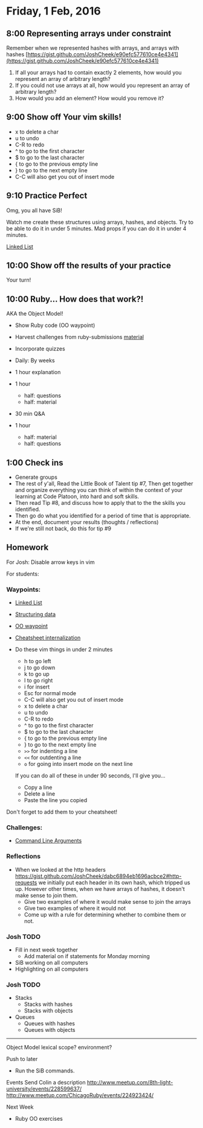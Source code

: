 Friday, 1 Feb, 2016
===================


8:00 Representing arrays under constraint
-----------------------------------------

Remember when we represented hashes with arrays, and arrays with hashes
[https://gist.github.com/JoshCheek/e90efc577610ce4e4341](https://gist.github.com/JoshCheek/e90efc577610ce4e4341)

1. If all your arrays had to contain exactly 2 elements, how would you represent an array of arbitrary length?
2. If you could not use arrays at all, how would you represent an array of arbitrary length?
3. How would you add an element? How would you remove it?


9:00 Show off Your vim skills!
------------------------------

* x to delete a char
* u to undo
* C-R to redo
* ^ to go to the first character
* $ to go to the last character
* { to go to the previous empty line
* } to go to the next empty line
* C-C will also get you out of insert mode


9:10 Practice Perfect
---------------------

Omg, you all have SiB!

Watch me create these structures using arrays, hashes, and objects.
Try to be able to do it in under 5 minutes.
Mad props if you can do it in under 4 minutes.

[Linked List](https://github.com/turingschool/waypoints/blob/master/waypoints/linked_lists.md)

10:00 Show off the results of your practice
-------------------------------------------

Your turn!


10:00 Ruby... How does that work?!
----------------------------------

AKA the Object Model!

* Show Ruby code (OO waypoint)
* Harvest challenges from ruby-submissions
[material](https://github.com/CodePlatoon/curriculum/blob/master/phase1/how-ruby-works.md)
* Incorporate quizzes
* Daily: By weeks


* 1 hour explanation
* 1 hour
  * half: questions
  * half: material
* 30 min Q&A
* 1 hour
  * half: material
  * half: questions


1:00 Check ins
--------------

* Generate groups
* The rest of y'all, Read the Little Book of Talent tip #7,
  Then get together and organize everything you can think of
  within the context of your learning at Code Platoon,
  into hard and soft skills.
* Then read Tip #8, and discuss how to apply that to the
  the skills you identified.
* Then go do what you identified for a period of time that is appropriate.
* At the end, document your results (thoughts / reflections)
* If we're still not back, do this for tip #9



Homework
--------

For Josh: Disable arrow keys in vim

For students:

### Waypoints:

* [Linked List](https://github.com/turingschool/waypoints/blob/master/waypoints/linked_lists.md)
* [Structuring data](https://github.com/turingschool/waypoints/blob/master/waypoints/structuring_data.md)
* [OO waypoint](https://github.com/turingschool/waypoints/blob/master/waypoints/object_oriented_programming.md)
* [Cheatsheet internalization](https://github.com/turingschool/waypoints/blob/master/waypoints/core_structures.md)
* Do these vim things in under 2 minutes

  * h to go left
  * j to go down
  * k to go up
  * l to go right
  * i for insert
  * Esc for normal mode
  * C-C will also get you out of insert mode
  * x to delete a char
  * u to undo
  * C-R to redo
  * ^ to go to the first character
  * $ to go to the last character
  * { to go to the previous empty line
  * } to go to the next empty line
  * `>>` for indenting a line
  * `<<` for outdenting a line
  * `o` for going into insert mode on the next line

  If you can do all of these in under 90 seconds, I'll give you...

  * Copy a line
  * Delete a line
  * Paste the line you copied


Don't forget to add them to your cheatsheet!


### Challenges:

* [Command Line Arguments](https://github.com/CodePlatoon/curriculum/blob/master/phase1/command-line-arguments-homework.md)


### Reflections

* When we looked at the http headers
  https://gist.github.com/JoshCheek/dabc6894eb1696acbce2#http-requests
  we initially put each header in its own hash, which tripped us up.
  However other times, when we have arrays of hashes, it doesn't make sense to join them.
  * Give two examples of where it would make sense to join the arrays
  * Give two examples of where it would not
  * Come up with a rule for determining whether to combine them or not.


### Josh TODO

* Fill in next week together
  * Add material on if statements for Monday morning
* SiB working on all computers
* Highlighting on all computers

### Josh TODO

* Stacks
  * Stacks with hashes
  * Stacks with objects
* Queues
  * Queues with hashes
  * Queues with objects

-----------
Object Model
  lexical scope?
  environment?

Push to later
* Run the SiB commands.

Events
  Send Colin a description
  http://www.meetup.com/8th-light-university/events/228599637/
  http://www.meetup.com/ChicagoRuby/events/224923424/

Next Week
  * Ruby OO exercises
